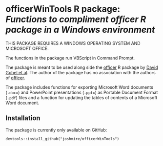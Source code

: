 # officerWinTools R package: *Functions to compliment officer R package in a Windows environment*  
THIS PACKAGE REQUIRES A WINDOWS OPERATING SYSTEM AND MICROSOFT OFFICE.  
  
The functions in the package run VBScript in Command Prompt.  
  
The package is meant to be used along side the [officer](https://github.com/davidgohel/officer) R 
package by [David Gohel et al](https://davidgohel.github.io/officer/authors.html).  The author of 
the package has no association with the authors of [officer](https://github.com/davidgohel/officer).  
  
The package includes functions for exporting Microsoft Word documents (`.docx`) and PowerPoint 
presentations (`.pptx`) as Portable Document Format (`.pdf`) files and a function for updating the 
tables of contents of a Microsoft Word document.  
  
 ## Installation  
 The package is currently only available on GitHub:  
 ```{r}
 devtools::install_github("joshmire/officerWinTools")
 ```
